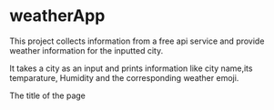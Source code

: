 # weatherApp
 This project collects information from a free api service and provide weather information for the inputted city.
 
 It takes a city as an input and prints information like city name,its temparature, Humidity and the corresponding weather emoji.
 
 The title of the page <title> changes into the corresponding weather emoji which is printed on the screen.
 
 The api used for the development of this weatherApp is openweathermap.org.
 
 It uses the api through its api key and collects the desired information and outputs it through.
 
 The website is also responsive enough for the smaller screens.

 site deployed here: https://weathernow247.netlify.app/
 
